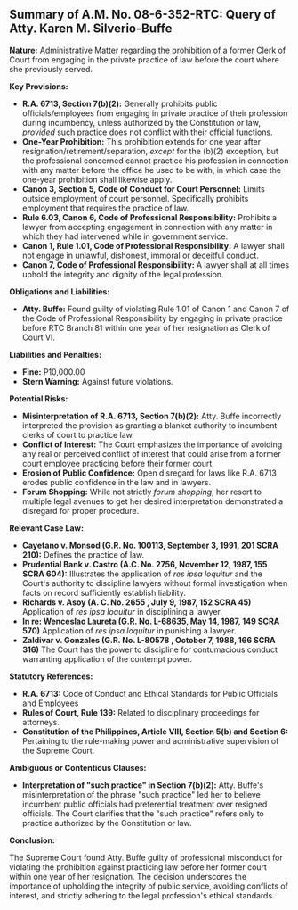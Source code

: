 ## Summary of A.M. No. 08-6-352-RTC: Query of Atty. Karen M. Silverio-Buffe

**Nature:** Administrative Matter regarding the prohibition of a former Clerk of Court from engaging in the private practice of law before the court where she previously served.

**Key Provisions:**

*   **R.A. 6713, Section 7(b)(2):** Generally prohibits public officials/employees from engaging in private practice of their profession during incumbency, unless authorized by the Constitution or law, *provided* such practice does not conflict with their official functions.
*   **One-Year Prohibition:** This prohibition extends for one year after resignation/retirement/separation, *except* for the (b)(2) exception, but the professional concerned cannot practice his profession in connection with any matter before the office he used to be with, in which case the one-year prohibition shall likewise apply.
*   **Canon 3, Section 5, Code of Conduct for Court Personnel:** Limits outside employment of court personnel. Specifically prohibits employment that requires the practice of law.
*   **Rule 6.03, Canon 6, Code of Professional Responsibility:** Prohibits a lawyer from accepting engagement in connection with any matter in which they had intervened while in government service.
*   **Canon 1, Rule 1.01, Code of Professional Responsibility:** A lawyer shall not engage in unlawful, dishonest, immoral or deceitful conduct.
*   **Canon 7, Code of Professional Responsibility:** A lawyer shall at all times uphold the integrity and dignity of the legal profession.

**Obligations and Liabilities:**

*   **Atty. Buffe:** Found guilty of violating Rule 1.01 of Canon 1 and Canon 7 of the Code of Professional Responsibility by engaging in private practice before RTC Branch 81 within one year of her resignation as Clerk of Court VI.

**Liabilities and Penalties:**

*   **Fine:** P10,000.00
*   **Stern Warning:** Against future violations.

**Potential Risks:**

*   **Misinterpretation of R.A. 6713, Section 7(b)(2):** Atty. Buffe incorrectly interpreted the provision as granting a blanket authority to incumbent clerks of court to practice law.
*   **Conflict of Interest:** The Court emphasizes the importance of avoiding any real or perceived conflict of interest that could arise from a former court employee practicing before their former court.
*   **Erosion of Public Confidence:** Open disregard for laws like R.A. 6713 erodes public confidence in the law and in lawyers.
*   **Forum Shopping:** While not strictly *forum shopping*, her resort to multiple legal avenues to get her desired interpretation demonstrated a disregard for proper procedure.

**Relevant Case Law:**

*   **Cayetano v. Monsod (G.R. No. 100113, September 3, 1991, 201 SCRA 210):** Defines the practice of law.
*   **Prudential Bank v. Castro (A.C. No. 2756, November 12, 1987, 155 SCRA 604):** Illustrates the application of *res ipsa loquitur* and the Court's authority to discipline lawyers without formal investigation when facts on record sufficiently establish liability.
* **Richards v. Asoy (A. C. No. 2655 , July 9, 1987, 152 SCRA 45)** Application of *res ipsa loquitur* in disciplining a lawyer.
* **In re: Wenceslao Laureta (G.R. No. L-68635, May 14, 1987, 149 SCRA 570)** Application of *res ipsa loquitur* in punishing a lawyer.
* **Zaldivar v. Gonzales (G.R. No. L-80578 , October 7, 1988, 166 SCRA 316)** The Court has the power to discipline for contumacious conduct warranting application of the contempt power.

**Statutory References:**

*   **R.A. 6713:** Code of Conduct and Ethical Standards for Public Officials and Employees
*   **Rules of Court, Rule 139:** Related to disciplinary proceedings for attorneys.
*   **Constitution of the Philippines, Article VIII, Section 5(b) and Section 6:** Pertaining to the rule-making power and administrative supervision of the Supreme Court.

**Ambiguous or Contentious Clauses:**

*   **Interpretation of "such practice" in Section 7(b)(2):** Atty. Buffe's misinterpretation of the phrase "such practice" led her to believe incumbent public officials had preferential treatment over resigned officials. The Court clarifies that the "such practice" refers only to practice authorized by the Constitution or law.

**Conclusion:**

The Supreme Court found Atty. Buffe guilty of professional misconduct for violating the prohibition against practicing law before her former court within one year of her resignation. The decision underscores the importance of upholding the integrity of public service, avoiding conflicts of interest, and strictly adhering to the legal profession's ethical standards.
